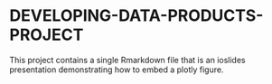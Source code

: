 # DEVELOPING-DATA-PRODUCTS-PROJECT
This project contains a single Rmarkdown file that is an ioslides presentation demonstrating how to embed a plotly figure.

